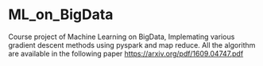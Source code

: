 # ML_on_BigData
Course project of Machine Learning on BigData, Implemating various gradient descent methods using pyspark and map reduce.
All the algorithm are available in the following paper https://arxiv.org/pdf/1609.04747.pdf
